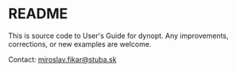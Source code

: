# README #

This is source code to User's Guide for dynopt. Any improvements, corrections, or new examples are welcome.

Contact: miroslav.fikar@stuba.sk